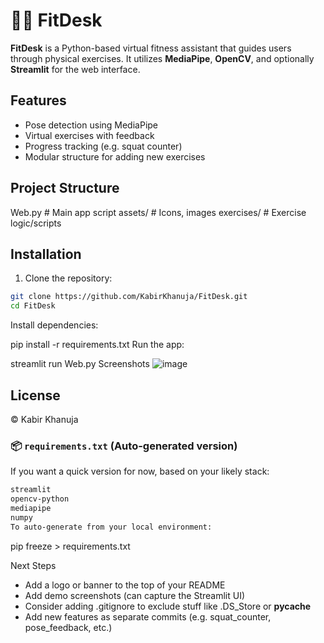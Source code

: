 # 🏋️‍♂️ FitDesk

**FitDesk** is a Python-based virtual fitness assistant that guides users through physical exercises. It utilizes **MediaPipe**, **OpenCV**, and optionally **Streamlit** for the web interface.

## Features

- Pose detection using MediaPipe
- Virtual exercises with feedback
- Progress tracking (e.g. squat counter)
- Modular structure for adding new exercises

## Project Structure

Web.py # Main app script
assets/ # Icons, images
exercises/ # Exercise logic/scripts

## Installation

1. Clone the repository:

```bash
git clone https://github.com/KabirKhanuja/FitDesk.git
cd FitDesk


```

Install dependencies:

pip install -r requirements.txt
Run the app:

streamlit run Web.py
Screenshots
![image](https://github.com/user-attachments/assets/b1105ba6-7510-4d77-bc83-42cf96add4b3)

## License
© Kabir Khanuja


### 📦 `requirements.txt` (Auto-generated version)

If you want a quick version for now, based on your likely stack:

```txt
streamlit
opencv-python
mediapipe
numpy
To auto-generate from your local environment:
```

pip freeze > requirements.txt

Next Steps
 - Add a logo or banner to the top of your README
- Add demo screenshots (can capture the Streamlit UI)
- Consider adding .gitignore to exclude stuff like .DS_Store or __pycache__
- Add new features as separate commits (e.g. squat_counter, pose_feedback, etc.)

